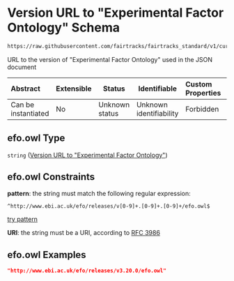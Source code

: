 # Version URL to "Experimental Factor Ontology" Schema

```txt
https://raw.githubusercontent.com/fairtracks/fairtracks_standard/v1/current/json/schema/fairtracks.schema.json#/properties/doc_info/properties/doc_ontology_versions/properties/http://www.ebi.ac.uk/efo/efo.owl
```

URL to the version of "Experimental Factor Ontology" used in the JSON document


| Abstract            | Extensible | Status         | Identifiable            | Custom Properties | Additional Properties | Access Restrictions | Defined In                                                                               |
| :------------------ | ---------- | -------------- | ----------------------- | :---------------- | --------------------- | ------------------- | ---------------------------------------------------------------------------------------- |
| Can be instantiated | No         | Unknown status | Unknown identifiability | Forbidden         | Allowed               | none                | [fairtracks.schema.json\*](../json/schema/fairtracks.schema.json "open original schema") |

## efo.owl Type

`string` ([Version URL to "Experimental Factor Ontology"](fairtracks-properties-document-info-properties-version-urls-to-ontologies-used-properties-version-url-to-experimental-factor-ontology.md))

## efo.owl Constraints

**pattern**: the string must match the following regular expression: 

```regexp
^http://www.ebi.ac.uk/efo/releases/v[0-9]+.[0-9]+.[0-9]+/efo.owl$
```

[try pattern](https://regexr.com/?expression=%5Ehttp%3A%2F%2Fwww.ebi.ac.uk%2Fefo%2Freleases%2Fv%5B0-9%5D%2B.%5B0-9%5D%2B.%5B0-9%5D%2B%2Fefo.owl%24 "try regular expression with regexr.com")

**URI**: the string must be a URI, according to [RFC 3986](https://tools.ietf.org/html/rfc4291 "check the specification")

## efo.owl Examples

```json
"http://www.ebi.ac.uk/efo/releases/v3.20.0/efo.owl"
```

